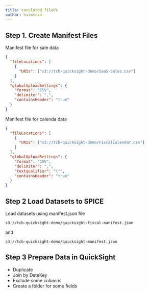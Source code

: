 ```yaml
---
title: caculated fileds
author: haimtran
---
```


## Step 1. Create Manifest Files

Manifest file for sale data

```json
{
  "fileLocations": [
    {
      "URIs": ["s3://tcb-quicksight-demo/SaaS-Sales.csv"]
    }
  ],
  "globalUploadSettings": {
    "format": "CSV",
    "delimiter": ",",
    "containsHeader": "true"
  }
}
```

Manifest file for calenda data

```json
{
  "fileLocations": [
    {
      "URIs": ["s3://tcb-quicksight-demo/FiscalCalendar.csv"]
    }
  ],
  "globalUploadSettings": {
    "format": "CSV",
    "delimiter": ",",
    "textqualifier": "\"",
    "containsHeader": "true"
  }
}
```

## Step 2 Load Datasets to SPICE

Load datasets using manifest.json file

```
s3://tcb-quicksight-demo/quicksight-fiscal-manifest.json
```

and

```
s3://tcb-quicksight-demo/quicksight-manifest.json
```

## Step 3 Prepare Data in QuickSight

- Duplicate
- Join by DateKey
- Exclude some columns
- Create a folder for some fields
